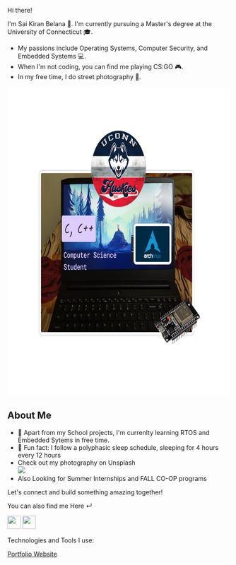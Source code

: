 Hi there! 

I'm Sai Kiran Belana 👋. I'm currently pursuing a Master's degree at the University of Connecticut 🎓. 

- My passions include Operating Systems, Computer Security, and Embedded Systems  💻. 
- When I'm not coding, you can find me playing CS:GO 🎮. 
- In my free time, I do street photography 📸.


<img height="700px" src="./overview.png" alt="overview" />

## About Me

- 🔭 Apart from my School projects, I'm currenlty learning RTOS and Embedded Sytems in free time.
- 🌟 Fun fact: I follow a polyphasic sleep schedule, sleeping for 4 hours every 12 hours
- Check out my photography on Unsplash <br />
<a href="https://unsplash.com/@saikiranbelana" target="_blank"> <img 
 width="100px" src="https://unsplash.com/blog/content/images/max/2560/1-vQ5EsgnJkANWb5fktHPwnw.jpeg" /></a>
- Also Looking for Summer Internships and FALL CO-OP programs

Let's connect and build something amazing together!


You can also find me Here ↵

<a href="https://www.linkedin.com/in/belanasaikiran"><img height="30px" width="30px" src="https://upload.wikimedia.org/wikipedia/commons/thumb/c/ca/LinkedIn_logo_initials.png/800px-LinkedIn_logo_initials.png"/></a>
<a href="https://www.instagram.com/copycharming/?hl=en"><img height="30px" width="30px" src="https://www.omnicoreagency.com/wp-content/uploads/2018/09/Instagram-Logo-PNG-2018.png.webp"/></a>
</br>

Technologies and Tools I use: 



<a href="https://belanasaikiran.github.io" target="blank" > Portfolio Website </a> 







